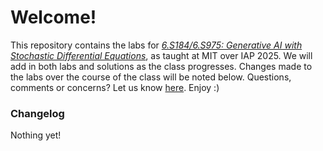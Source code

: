 # Welcome!
This repository contains the labs for [*6.S184/6.S975: Generative AI with Stochastic Differential Equations*](https://diffusion.csail.mit.edu), as taught at MIT over IAP 2025. We will add in both labs and solutions as the class progresses. Changes made to the labs over the course of the class will be noted below. Questions, comments or concerns? Let us know [here](https://forms.gle/iixgq4E2wkwudEb19). Enjoy :)

### Changelog
Nothing yet!

